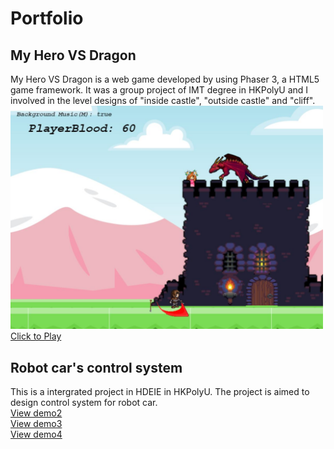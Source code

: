 # Portfolio 
## My Hero VS Dragon  
My Hero VS Dragon is a web game developed by using Phaser 3, a HTML5 game framework. It was a group project of IMT degree in HKPolyU and I involved in the level designs of  "inside castle", "outside castle" and "cliff".  
<img src="assets/images/MHVSD.JPG" alt="My Hero VS Dragon is a good game" width="500"/>   
<a href="https://yukawing.github.io/MyHeroVSDragon/">Click to Play</a>  
  
## Robot car's control system
This is a intergrated project in HDEIE in HKPolyU. The project is aimed to design control system for robot car.  
<a href="https://youtu.be/fUyfqqz9Zbg">View demo2</a>  
<a href="https://youtu.be/7fppypZXFQE">View demo3</a>  
<a href="https://youtu.be/5qAJM77eF_k">View demo4</a>  
